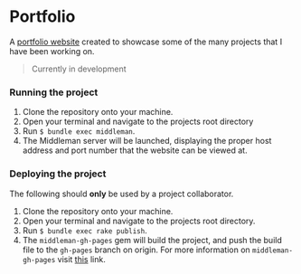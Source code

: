 # Portfolio

A [portfolio website](http://www.joshherkness.com) created to showcase some of the many projects that I have been working on.

> Currently in development

### Running the project

1. Clone the repository onto your machine.
2. Open your terminal and navigate to the projects root directory
3. Run `$ bundle exec middleman`.  
4. The Middleman server will be launched, displaying the proper host address and port number that the website can be viewed at.

### Deploying the project

The following should **only** be used by a project collaborator.

1. Clone the repository onto your machine.
2. Open your terminal and navigate to the projects root directory.
3. Run `$ bundle exec rake publish`.
4. The `middleman-gh-pages` gem will build the project, and push the build file to the `gh-pages` branch on origin.  For more information on `middleman-gh-pages` visit [this](https://github.com/edgecase/middleman-gh-pages) link.
